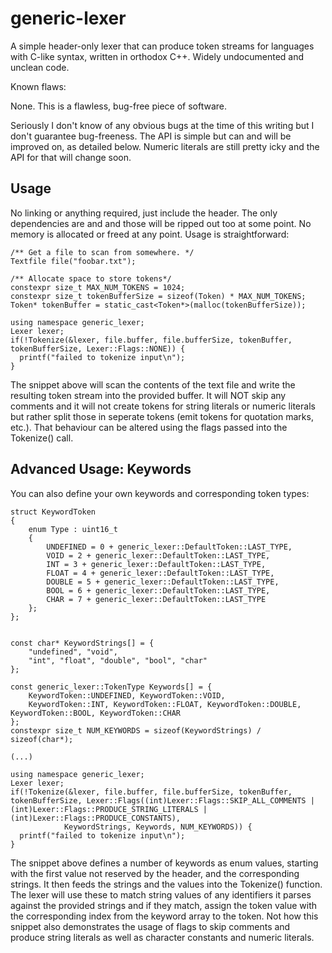 # generic-lexer
A simple header-only lexer that can produce token streams for languages with C-like syntax, written in orthodox C++.
Widely undocumented and unclean code.

Known flaws:

None. This is a flawless, bug-free piece of software.

Seriously I don't know of any obvious bugs at the time of this writing but I don't guarantee bug-freeness.
The API is simple but can and will be improved on, as detailed below. Numeric literals are still pretty icky and the API for that will change soon.

## Usage

No linking or anything required, just include the header.
The only dependencies are <cassert> and <cstdint> and those will be ripped out too at some point. No memory is allocated or freed at any point.
Usage is straightforward:

```
/** Get a file to scan from somewhere. */
Textfile file("foobar.txt");

/** Allocate space to store tokens*/
constexpr size_t MAX_NUM_TOKENS = 1024;
constexpr size_t tokenBufferSize = sizeof(Token) * MAX_NUM_TOKENS;
Token* tokenBuffer = static_cast<Token*>(malloc(tokenBufferSize));

using namespace generic_lexer;
Lexer lexer;
if(!Tokenize(&lexer, file.buffer, file.bufferSize, tokenBuffer, tokenBufferSize, Lexer::Flags::NONE)) {
  printf("failed to tokenize input\n");
}
```
The snippet above will scan the contents of the text file and write the resulting token stream into the provided buffer.
It will NOT skip any comments and it will not create tokens for string literals or numeric literals but rather split those in seperate tokens (emit tokens for quotation marks, etc.).
That behaviour can be altered using the flags passed into the Tokenize() call.

## Advanced Usage: Keywords

You can also define your own keywords and corresponding token types:

```
struct KeywordToken
{
    enum Type : uint16_t
    {
        UNDEFINED = 0 + generic_lexer::DefaultToken::LAST_TYPE,
        VOID = 2 + generic_lexer::DefaultToken::LAST_TYPE,
        INT = 3 + generic_lexer::DefaultToken::LAST_TYPE,
        FLOAT = 4 + generic_lexer::DefaultToken::LAST_TYPE,
        DOUBLE = 5 + generic_lexer::DefaultToken::LAST_TYPE,
        BOOL = 6 + generic_lexer::DefaultToken::LAST_TYPE,
        CHAR = 7 + generic_lexer::DefaultToken::LAST_TYPE
    };
};


const char* KeywordStrings[] = {
    "undefined", "void", 
    "int", "float", "double", "bool", "char"
};

const generic_lexer::TokenType Keywords[] = {
    KeywordToken::UNDEFINED, KeywordToken::VOID,
    KeywordToken::INT, KeywordToken::FLOAT, KeywordToken::DOUBLE, KeywordToken::BOOL, KeywordToken::CHAR
};
constexpr size_t NUM_KEYWORDS = sizeof(KeywordStrings) / sizeof(char*);

(...)

using namespace generic_lexer;
Lexer lexer;
if(!Tokenize(&lexer, file.buffer, file.bufferSize, tokenBuffer, tokenBufferSize, Lexer::Flags((int)Lexer::Flags::SKIP_ALL_COMMENTS | (int)Lexer::Flags::PRODUCE_STRING_LITERALS | (int)Lexer::Flags::PRODUCE_CONSTANTS),
            KeywordStrings, Keywords, NUM_KEYWORDS)) {
  printf("failed to tokenize input\n");
}
``` 

The snippet above defines a number of keywords as enum values, starting with the first value not reserved by the header, and the corresponding strings.
It then feeds the strings and the values into the Tokenize() function. The lexer will use these to match string values of any identifiers it parses against the provided strings and if they match, assign
the token value with the corresponding index from the keyword array to the token.
Not how this snippet also demonstrates the usage of flags to skip comments and produce string literals as well as character constants and numeric literals.